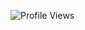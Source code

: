 <!--START_SECTION:waka-->
![Profile Views](http://img.shields.io/badge/Profile%20Views-0-blue)


<!--END_SECTION:waka-->
